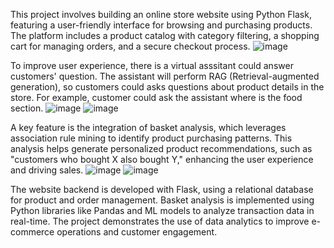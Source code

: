 This project involves building an online store website using Python Flask, featuring a user-friendly interface for browsing and purchasing products. The platform includes a product catalog with category filtering, a shopping cart for managing orders, and a secure checkout process.
![image](https://github.com/user-attachments/assets/be87f23a-b271-4362-8b2d-f880d617a480)

To improve user experience, there is a virtual asssitant could answer customers' question. The assistant will perform RAG (Retrieval-augmented generation), so customers could asks questions about product details in the store. For example, customer could ask the assistant where is the food section.
![image](https://github.com/user-attachments/assets/519f25fa-7715-4ad6-8ebf-dab194d7e5a4)
![image](https://github.com/user-attachments/assets/c1c3365b-25a1-47f7-b9dc-282eb3d43a80)

A key feature is the integration of basket analysis, which leverages association rule mining to identify product purchasing patterns. This analysis helps generate personalized product recommendations, such as "customers who bought X also bought Y," enhancing the user experience and driving sales.
![image](https://github.com/user-attachments/assets/055cca77-4b3f-4b98-bc10-654af60920d1)
![image](https://github.com/user-attachments/assets/68ab77e8-e75f-4de6-bfd7-56892eb946ef)



The website backend is developed with Flask, using a relational database for product and order management. Basket analysis is implemented using Python libraries like Pandas and ML models to analyze transaction data in real-time. The project demonstrates the use of data analytics to improve e-commerce operations and customer engagement.
